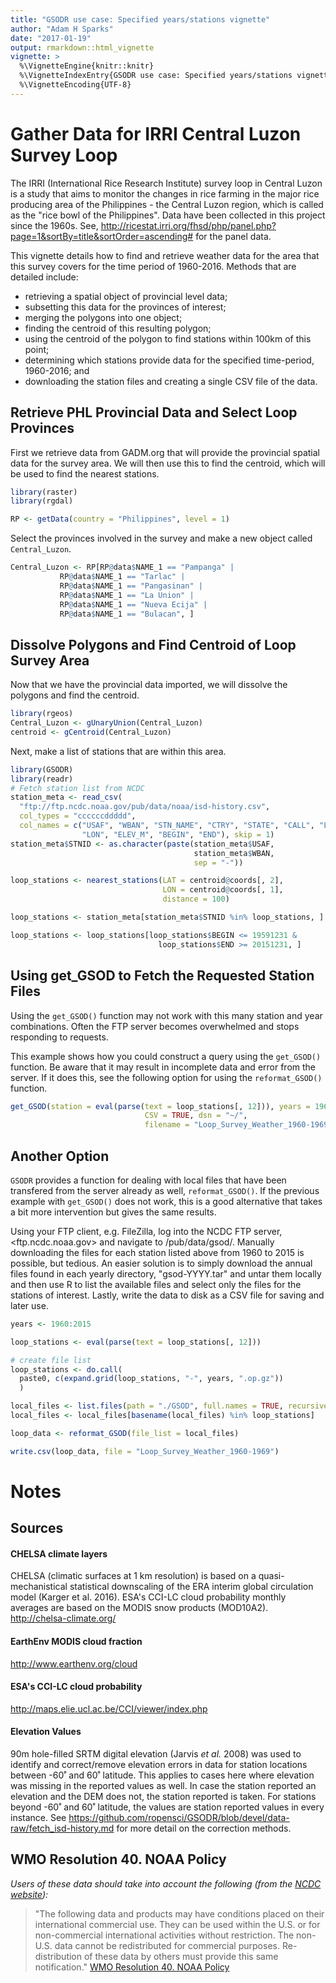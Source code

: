 ```yaml
---
title: "GSODR use case: Specified years/stations vignette"
author: "Adam H Sparks"
date: "2017-01-19"
output: rmarkdown::html_vignette
vignette: >
  %\VignetteEngine{knitr::knitr}
  %\VignetteIndexEntry{GSODR use case: Specified years/stations vignette}
  %\VignetteEncoding{UTF-8}
---
```


# Gather Data for IRRI Central Luzon Survey Loop

The IRRI (International Rice Research Institute) survey loop in Central Luzon is a study that aims to monitor the changes in rice farming in the major rice producing area of the Philippines - the Central Luzon region, which is called as the "rice bowl of the Philippines". Data have been collected in this project since the 1960s. See, <http://ricestat.irri.org/fhsd/php/panel.php?page=1&sortBy=title&sortOrder=ascending#> for the panel data.

This vignette details how to find and retrieve weather data for the area that this survey covers for the time period of 1960-2016. Methods that are detailed include: 
  * retrieving a spatial object of provincial level data;
  * subsetting this data for the provinces of interest;
  * merging the polygons into one object;
  * finding the centroid of this resulting polygon;
  * using the centroid of the polygon to find stations within 100km of this point;
  * determining which stations provide data for the specified time-period, 1960-2016; and 
  * downloading the station files and creating a single CSV file of the data.

## Retrieve PHL Provincial Data and Select Loop Provinces

First we retrieve data from GADM.org that will provide the provincial spatial data for the survey area. We will then use this to find the centroid, which will be used to find the nearest stations.

```r
library(raster)
library(rgdal)

RP <- getData(country = "Philippines", level = 1)
```
Select the provinces involved in the survey and make a new object called
`Central_Luzon`.


```r
Central_Luzon <- RP[RP@data$NAME_1 == "Pampanga" | 
           RP@data$NAME_1 == "Tarlac" |
           RP@data$NAME_1 == "Pangasinan" |
           RP@data$NAME_1 == "La Union" |
           RP@data$NAME_1 == "Nueva Ecija" |
           RP@data$NAME_1 == "Bulacan", ]
```

## Dissolve Polygons and Find Centroid of Loop Survey Area

Now that we have the provincial data imported, we will dissolve the polygons and find the centroid.

```r
library(rgeos)
Central_Luzon <- gUnaryUnion(Central_Luzon)
centroid <- gCentroid(Central_Luzon)
```

Next, make a list of stations that are within this area.

```r
library(GSODR)
library(readr)
# Fetch station list from NCDC
station_meta <- read_csv(
  "ftp://ftp.ncdc.noaa.gov/pub/data/noaa/isd-history.csv",
  col_types = "ccccccddddd",
  col_names = c("USAF", "WBAN", "STN_NAME", "CTRY", "STATE", "CALL", "LAT",
                "LON", "ELEV_M", "BEGIN", "END"), skip = 1)
station_meta$STNID <- as.character(paste(station_meta$USAF,
                                         station_meta$WBAN,
                                         sep = "-"))

loop_stations <- nearest_stations(LAT = centroid@coords[, 2],
                                  LON = centroid@coords[, 1], 
                                  distance = 100)

loop_stations <- station_meta[station_meta$STNID %in% loop_stations, ]

loop_stations <- loop_stations[loop_stations$BEGIN <= 19591231 &
                                 loop_stations$END >= 20151231, ]
```

## Using get_GSOD to Fetch the Requested Station Files

Using the `get_GSOD()` function may not work with this many station and year combinations. Often the FTP server becomes overwhelmed and stops responding to requests.

This example shows how you could construct a query using the `get_GSOD()` function. Be aware that it may result in incomplete data and error from the server. If it does this, see the following option for using the `reformat_GSOD()` function.


```r
get_GSOD(station = eval(parse(text = loop_stations[, 12])), years = 1960:2015,
                              CSV = TRUE, dsn = "~/",
                              filename = "Loop_Survey_Weather_1960-1969")
```

## Another Option

`GSODR` provides a function for dealing with local files that have been transfered from the server already as well, `reformat_GSOD()`. If the previous example with `get_GSOD()` does not work, this is a good alternative that takes a bit more intervention but gives the same results.

Using your FTP client, e.g. FileZilla, log into the NCDC FTP server, <ftp.ncdc.noaa.gov> and navigate to /pub/data/gsod/. Manually downloading the files for each station listed above from 1960 to 2015 is possible, but tedious. An easier solution is to simply download the annual files found in each yearly directory, "gsod-YYYY.tar" and untar them locally and then use R to list the available files and select only the files for the stations of interest. Lastly, write the data to disk as a CSV file for saving and later use.

```r
years <- 1960:2015

loop_stations <- eval(parse(text = loop_stations[, 12]))

# create file list
loop_stations <- do.call(
  paste0, c(expand.grid(loop_stations, "-", years, ".op.gz"))
  )

local_files <- list.files(path = "./GSOD", full.names = TRUE, recursive = TRUE)
local_files <- local_files[basename(local_files) %in% loop_stations]

loop_data <- reformat_GSOD(file_list = local_files)

write.csv(loop_data, file = "Loop_Survey_Weather_1960-1969")
```

# Notes

## Sources

#### CHELSA climate layers
CHELSA (climatic surfaces at 1 km resolution) is based on a quasi-mechanistical
statistical downscaling of the ERA interim global circulation model
(Karger et al. 2016). ESA's CCI-LC cloud probability monthly averages are based
on the MODIS snow products (MOD10A2). <http://chelsa-climate.org/>

#### EarthEnv MODIS cloud fraction 
<http://www.earthenv.org/cloud>

#### ESA's CCI-LC cloud probability
<http://maps.elie.ucl.ac.be/CCI/viewer/index.php>

#### Elevation Values

90m hole-filled SRTM digital elevation (Jarvis *et al.* 2008) was used to identify and correct/remove elevation errors in data for station locations between -60˚ and 60˚ latitude. This applies to cases here where elevation was missing in the reported values as well. In case the station reported an elevation and the DEM does not, the station reported is taken. For stations beyond -60˚ and 60˚ latitude, the values are station reported values in every instance. See <https://github.com/ropensci/GSODR/blob/devel/data-raw/fetch_isd-history.md>
for more detail on the correction methods.

## WMO Resolution 40. NOAA Policy

*Users of these data should take into account the following (from the [NCDC website](http://www7.ncdc.noaa.gov/CDO/cdoselect.cmd?datasetabbv=GSOD&countryabbv=&georegionabbv=)):*

> "The following data and products may have conditions placed on their international commercial use. They can be used within the U.S. or for non-commercial international activities without restriction. The non-U.S. data cannot be redistributed for commercial purposes. Re-distribution of these data by others must provide this same notification." [WMO Resolution 40. NOAA Policy](https://public.wmo.int/en/our-mandate/what-we-do/data-exchange-and-technology-transfer)

